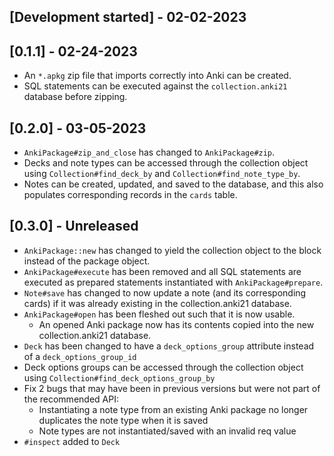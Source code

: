 ## [Development started] - 02-02-2023

## [0.1.1] - 02-24-2023

- An `*.apkg` zip file that imports correctly into Anki can be created.
- SQL statements can be executed against the `collection.anki21` database before zipping.

## [0.2.0] - 03-05-2023

- `AnkiPackage#zip_and_close` has changed to `AnkiPackage#zip`.
- Decks and note types can be accessed through the collection object using `Collection#find_deck_by` and `Collection#find_note_type_by`.
- Notes can be created, updated, and saved to the database, and this also populates corresponding records in the `cards` table.

## [0.3.0] - Unreleased

- `AnkiPackage::new` has changed to yield the collection object to the block instead of the package object.
- `AnkiPackage#execute` has been removed and all SQL statements are executed as prepared statements instantiated with `AnkiPackage#prepare`.
- `Note#save` has changed to now update a note (and its corresponding cards) if it was already existing in the collection.anki21 database.
- `AnkiPackage#open` has been fleshed out such that it is now usable.
  - An opened Anki package now has its contents copied into the new collection.anki21 database.
- `Deck` has been changed to have a `deck_options_group` attribute instead of a `deck_options_group_id`
- Deck options groups can be accessed through the collection object using `Collection#find_deck_options_group_by`
- Fix 2 bugs that may have been in previous versions but were not part of the recommended API:
  - Instantiating a note type from an existing Anki package no longer duplicates the note type when it is saved
  - Note types are not instantiated/saved with an invalid req value
- `#inspect` added to `Deck`